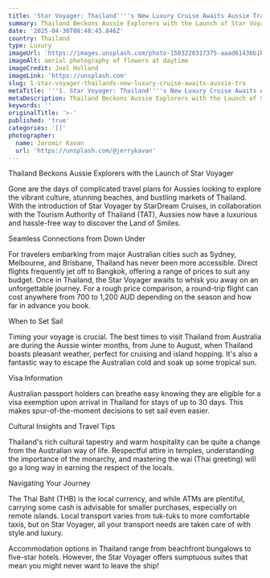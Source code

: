 ```yaml
---
title: 'Star Voyager: Thailand''''s New Luxury Cruise Awaits Aussie Travellers'
summary: Thailand Beckons Aussie Explorers with the Launch of Star Voyager...
date: '2025-04-30T08:48:45.846Z'
country: Thailand
type: Luxury
imageUrl: 'https://images.unsplash.com/photo-1503220317375-aaad61436b1b'
imageAlt: aerial photography of flowers at daytime
imageCredit: Joel Holland
imageLink: 'https://unsplash.com'
slug: 1-star-voyager-thailands-new-luxury-cruise-awaits-aussie-tra
metaTitle: '''1. Star Voyager: Thailand''''s New Luxury Cruise Awaits Aussie Travellers'''
metaDescription: Thailand Beckons Aussie Explorers with the Launch of Star Voyager...
keywords: ''
originalTitle: '>-'
published: 'true'
categories: '[]'
photographer:
  name: Jaromir Kavan
  url: 'https://unsplash.com/@jerrykavan'
---
```








Thailand Beckons Aussie Explorers with the Launch of Star Voyager

Gone are the days of complicated travel plans for Aussies looking to explore the vibrant culture, stunning beaches, and bustling markets of Thailand. With the introduction of Star Voyager by StarDream Cruises, in collaboration with the Tourism Authority of Thailand (TAT), Aussies now have a luxurious and hassle-free way to discover the Land of Smiles.

Seamless Connections from Down Under

For travelers embarking from major Australian cities such as Sydney, Melbourne, and Brisbane, Thailand has never been more accessible. Direct flights frequently jet off to Bangkok, offering a range of prices to suit any budget. Once in Thailand, the Star Voyager awaits to whisk you away on an unforgettable journey. For a rough price comparison, a round-trip flight can cost anywhere from 700 to 1,200 AUD depending on the season and how far in advance you book.

When to Set Sail

Timing your voyage is crucial. The best times to visit Thailand from Australia are during the Aussie winter months, from June to August, when Thailand boasts pleasant weather, perfect for cruising and island hopping. It's also a fantastic way to escape the Australian cold and soak up some tropical sun.

Visa Information

Australian passport holders can breathe easy knowing they are eligible for a visa exemption upon arrival in Thailand for stays of up to 30 days. This makes spur-of-the-moment decisions to set sail even easier.

Cultural Insights and Travel Tips

Thailand's rich cultural tapestry and warm hospitality can be quite a change from the Australian way of life. Respectful attire in temples, understanding the importance of the monarchy, and mastering the wai (Thai greeting) will go a long way in earning the respect of the locals.

Navigating Your Journey

The Thai Baht (THB) is the local currency, and while ATMs are plentiful, carrying some cash is advisable for smaller purchases, especially on remote islands. Local transport varies from tuk-tuks to more comfortable taxis, but on Star Voyager, all your transport needs are taken care of with style and luxury.

Accommodation options in Thailand range from beachfront bungalows to five-star hotels. However, the Star Voyager offers sumptuous suites that mean you might never want to leave the ship!
